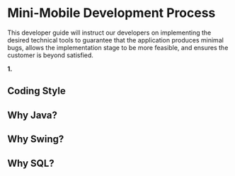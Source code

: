 # Mini-Mobile Development Process
This developer guide will instruct our developers on implementing the desired technical tools to guarantee that the application produces minimal bugs, allows the implementation stage to be more feasible, and ensures the customer is beyond satisfied. 

**1.**  



## Coding Style



## Why Java? 

## Why Swing?

## Why SQL?

